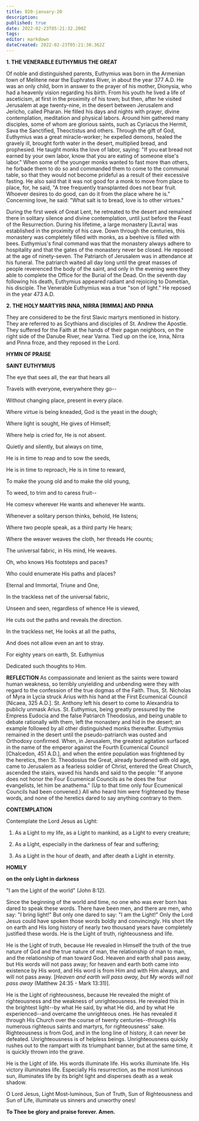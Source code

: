 ```yaml
---
title: 020-january-20
description: 
published: true
date: 2022-02-23T05:21:32.200Z
tags: 
editor: markdown
dateCreated: 2022-02-23T05:21:30.362Z
---
```



**1. THE VENERABLE EUTHYMIUS THE GREAT**

Of noble and distinguished parents, Euthymius was born in the Armenian town of Melitene near the Euphrates River, in about the year 377 A.D. He was an only child, born in answer to the prayer of his mother, Dionysia, who had a heavenly vision regarding his birth. From his youth he lived a life of asceticism, at first in the proximity of his town; but then, after he visited Jerusalem at age twenty-nine, in the desert between Jerusalem and Jericho, called Pharan. He filled his days and nights with prayer, divine contemplation, meditation and physical labors. Around him gathered many disciples, some of whom are glorious saints, such as Cyriacus the Hermit, Sava the Sanctified, Theoctistus and others. Through the gift of God, Euthymius was a great miracle-worker; he expelled demons, healed the gravely ill, brought forth water in the desert, multiplied bread, and prophesied. He taught monks the love of labor, saying: "If you eat bread not earned by your own labor, know that you are eating of someone else's labor." When some of the younger monks wanted to fast more than others, he forbade them to do so and commanded them to come to the communal table, so that they would not become prideful as a result of their excessive fasting. He also said that it was not good for a monk to move from place to place, for, he said, "A tree frequently transplanted does not bear fruit. Whoever desires to do good, can do it from the place where he is." Concerning love, he said: "What salt is to bread, love is to other virtues." 

During the first week of Great Lent, he retreated to the desert and remained there in solitary silence and divine contemplation, until just before the Feast of the Resurrection. During his lifetime, a large monastery [Lavra] was established in the proximity of his cave. Down through the centuries, this monastery was completely filled with monks, as a beehive is filled with bees. Euthymius's final command was that the monastery always adhere to hospitality and that the gates of the monastery never be closed. He reposed at the age of ninety-seven. The Patriarch of Jerusalem was in attendance at his funeral. The patriarch waited all day long until the great masses of people reverenced the body of the saint, and only in the evening were they able to complete the Office for the Burial of the Dead. On the seventh day following his death, Euthymius appeared radiant and rejoicing to Dometian, his disciple. The Venerable Euthymius was a true "son of light." He reposed in the year 473 A.D.

**2. THE HOLY MARTYRS INNA, NIRRA [RIMMA] AND PINNA**

They are considered to be the first Slavic martyrs mentioned in history. They are referred to as Scythians and disciples of St. Andrew the Apostle. They suffered for the Faith at the hands of their pagan neighbors, on the right side of the Danube River, near Varna. Tied up on the ice, Inna, Nirra and Pinna froze, and they reposed in the Lord.



**HYMN OF PRAISE**

**SAINT EUTHYMIUS**

The eye that sees all, the ear that hears all

Travels with everyone, everywhere they go--

Without changing place, present in every place.

Where virtue is being kneaded, God is the yeast in the dough;

Where light is sought, He gives of Himself;

Where help is cried for, He is not absent.

Quietly and silently, but always on time,

He is in time to reap and to sow the seeds,

He is in time to reproach, He is in time to reward,

To make the young old and to make the old young,

To weed, to trim and to caress fruit--

He comesv wherever He wants and whenever He wants.

Whenever a solitary person thinks, behold, He listens;

Where two people speak, as a third party He hears;

Where the weaver weaves the cloth, her threads He counts;

The universal fabric, in His mind, He weaves.

Oh, who knows His footsteps and paces?

Who could enumerate His paths and places?

Eternal and Immortal, Triune and One,

In the trackless net of the universal fabric,

Unseen and seen, regardless of whence He is viewed,

He cuts out the paths and reveals the direction.

In the trackless net, He looks at all the paths,

And does not allow even an ant to stray.

For eighty years on earth, St. Euthymius

Dedicated such thoughts to Him.



**REFLECTION**
As compassionate and lenient as the saints were toward human weakness, so terribly unyielding and unbending were they with regard to the confession of the true dogmas of the Faith. Thus, St. Nicholas of Myra in Lycia struck Arius with his hand at the First Ecumenical Council [Nicaea, 325 A.D.]. St. Anthony left his desert to come to Alexandria to publicly unmask Arius. St. Euthymius, being greatly pressured by the Empress Eudocia and the false Patriarch Theodosius, and being unable to debate rationally with them, left the monastery and hid in the desert; an example followed by all other distinguished monks thereafter. Euthymius remained in the desert until the pseudo-patriarch was ousted and Orthodoxy confirmed. When, in Jerusalem, the greatest agitation surfaced in the name of the emperor against the Fourth Ecumenical Council [Chalcedon, 451 A.D.], and when the entire population was frightened by the heretics, then St. Theodosius the Great, already burdened with old age, came to Jerusalem as a fearless soldier of Christ, entered the Great Church, ascended the stairs, waved his hands and said to the people: "If anyone does not honor the Four Ecumenical Councils as he does the four evangelists, let him be anathema." (Up to that time only four Ecumenical Councils had been convened.) All who heard him were frightened by these words, and none of the heretics dared to say anything contrary to them.



**CONTEMPLATION**


Contemplate the Lord Jesus as Light:

1.  As a Light to my life, as a Light to mankind, as a Light to every creature;

1.  As a Light, especially in the darkness of fear and suffering;

1.  As a Light in the hour of death, and after death a Light in eternity.

**HOMILY**

**on the only Light in darkness**

"I am the Light of the world" (John 8:12).

Since the beginning of the world and time, no one who was ever born has dared to speak these words. There have been men, and there are men, who say: "I bring light!" But only one dared to say: "I am the Light!" Only the Lord Jesus could have spoken those words boldly and convincingly. His short life on earth and His long history of nearly two thousand years have completely justified these words. He is the Light of truth, righteousness and life.

He is the Light of truth, because He revealed in Himself the truth of the true nature of God and the true nature of man, the relationship of man to man, and the relationship of man toward God. Heaven and earth shall pass away, but His words will not pass away; for heaven and earth both came into existence by His word, and His word is from Him and with Him always, and will not pass away. [*Heaven and earth will pass away, but My words will not pass away* (Matthew 24:35 - Mark 13:31)].

He is the Light of righteousness, because He revealed the might of righteousness and the weakness of unrighteousness. He revealed this in the brightest light--by what He said, by what He did, and by what He experienced--and overcame the unrighteous ones. He has revealed it through His Church over the course of twenty centuries--through His numerous righteous saints and martyrs, for righteousness' sake. Righteousness is from God, and in the long line of history, it can never be defeated. Unrighteousness is of helpless beings. Unrighteousness quickly rushes out to the rampart with its triumphant banner, but at the same time, it is quickly thrown into the grave.

He is the Light of life. His words illuminate life. His works illuminate life. His victory illuminates life. Especially His resurrection, as the most luminous sun, illuminates life by its bright light and disperses death as a weak shadow.

O Lord Jesus, Light Most-luminous, Sun of Truth, Sun of Righteousness and Sun of Life, illuminate us sinners and unworthy ones!

**To Thee be glory and praise forever. Amen.**
